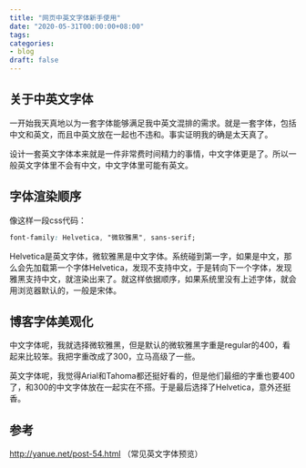 ```yaml
---
title: "网页中英文字体新手使用"
date: "2020-05-31T00:00:00+08:00"
tags: 
categories: 
- blog
draft: false
---
```


## 关于中英文字体

一开始我天真地以为一套字体能够满足我中英文混排的需求。就是一套字体，包括中文和英文，而且中英文放在一起也不违和。事实证明我的确是太天真了。

设计一套英文字体本来就是一件非常费时间精力的事情，中文字体更是了。所以一般英文字体里不会有中文，中文字体里可能有英文。

## 字体渲染顺序

像这样一段css代码：

```css
font-family: Helvetica, "微软雅黑", sans-serif;
```

Helvetica是英文字体，微软雅黑是中文字体。系统碰到第一字，如果是中文，那么会先加载第一个字体Helvetica，发现不支持中文，于是转向下一个字体，发现雅黑支持中文，就渲染出来了。就这样依据顺序，如果系统里没有上述字体，就会用浏览器默认的，一般是宋体。

## 博客字体美观化

中文字体呢，我就选择微软雅黑，但是默认的微软雅黑字重是regular的400，看起来比较笨。我把字重改成了300，立马高级了一些。

英文字体呢，我觉得Arial和Tahoma都还挺好看的，但是他们最细的字重也要400了，和300的中文字体放在一起实在不搭。于是最后选择了Helvetica，意外还挺香。

## 参考

http://yanue.net/post-54.html （常见英文字体预览）